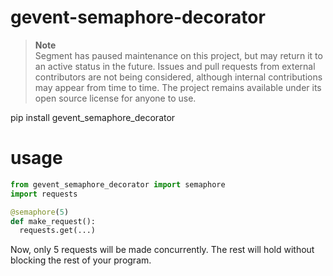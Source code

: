 # gevent-semaphore-decorator

> **Note**  
> Segment has paused maintenance on this project, but may return it to an active status in the future. Issues and pull requests from external contributors are not being considered, although internal contributions may appear from time to time. The project remains available under its open source license for anyone to use.

pip install gevent_semaphore_decorator

# usage

```python
from gevent_semaphore_decorator import semaphore
import requests

@semaphore(5)
def make_request():
  requests.get(...)
```

Now, only 5 requests will be made concurrently. The rest will hold without
blocking the rest of your program.
